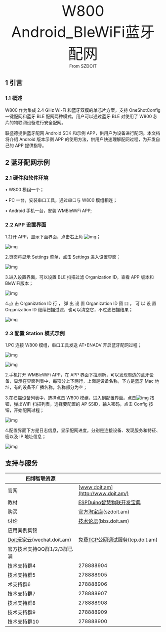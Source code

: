 <center><font size=10> W800 Android_BleWiFi蓝牙配网</center></font>
<center> From SZDOIT</center>

## 1 引言

### 1.1 概述

W800 作为集成 2.4 GHz Wi-Fi 和蓝牙双模的单芯片方案，支持 OneShotConfig 一键配网和蓝牙 BLE 配网两种模式，用户可以通过蓝牙 BLE 对使用了 W800 芯片的物联网设备进行安全配网。

联盛德提供蓝牙配网 Android SDK 和示例 APP，供用户为设备进行配网。本文档将介绍 Android 版本示例 APP 的使用方法，供用户快速理解配网过程，为开发自己的 APP 提供指导。

## 2 蓝牙配网示例

### 2.1 硬件和软件环境

• W800 模组一个；

• PC 一台，安装串口工具，通过串口与 W800 模组相连；

• Android 手机一台，安装 WMBleWiFi APP;

### 2.2 APP 设置界面

1.打开 APP，显示下面界面，点击右上角 ![img](https://github.com/SmartArduino/zhdocs/raw/master/zhW_Series/W800/config_net/Android/wps1.png)；



![img](https://github.com/SmartArduino/zhdocs/raw/master/zhW_Series/W800/config_net/Android/wps2.png)

2.页面将显示 Settings 菜单，点击 Settings 进入设置界面；

![img](https://github.com/SmartArduino/zhdocs/raw/master/zhW_Series/W800/config_net/Android/wps3.png)

3.进入设置界面，可以设置 BLE 扫描过滤 Organization ID，查看 APP 版本和 BleWiFi版本；



![img](https://github.com/SmartArduino/zhdocs/raw/master/zhW_Series/W800/config_net/Android/wps4.png)

4.点 击 Organization ID 行 ， 弹 出 设 置 Organization ID 窗 口 ， 可 以 设 置Organization ID 继续扫描过滤，也可以清空它，不过滤扫描结果；



![img](https://github.com/SmartArduino/zhdocs/raw/master/zhW_Series/W800/config_net/Android/wps5.png)

### 2.3 配置 Station 模式示例

1.PC 连接 W800 模组，串口工具发送 AT+ENADV 开启蓝牙配网过程；



![img](https://github.com/SmartArduino/zhdocs/raw/master/zhW_Series/W800/config_net/Android/wps6.png)

![img](https://github.com/SmartArduino/zhdocs/raw/master/zhW_Series/W800/config_net/Android/wps7.png)

2.手机打开 WMBleWiFi APP，在 APP 界面下拉刷新，可以发现周边的蓝牙设备，显示在界面列表中，每项分上下两行，上面是设备名称，下方是蓝牙 Mac 地址，有的设备不广播名称，名称部分为空；

3.在扫描设备列表中，选择点击 W800 模组，进入到配置界面。点击![img](https://github.com/SmartArduino/zhdocs/raw/master/zhW_Series/W800/config_net/Android/wps8.png) 按钮，弹出WiFi 扫描列表，选择要配置的 AP SSID，输入密码，点击 Config 按钮，开始配网过程；



![img](https://github.com/SmartArduino/zhdocs/raw/master/zhW_Series/W800/config_net/Android/wps9.png)

4.配置界面下方是日志信息，显示配网进度。分别是连接设备、发现服务和特征、密以及 IP 地址信息；



![img](https://github.com/SmartArduino/zhdocs/raw/master/zhW_Series/W800/config_net/Android/wps10.png)



## 支持与服务

| 四博智联资源                                        |                                                              |
| --------------------------------------------------- | ------------------------------------------------------------ |
| 官网                                                | [www.doit.am](http://www.doit.am/)                           |
| 教材                                                | [ESPDuino智慧物联开发宝典](https://item.taobao.com/item.htm?spm=a1z10.3-c.w4002-7420449993.9.Bgp1Ll&id=520583000610) |
| 购买                                                | [官方淘宝店](https://szdoit.taobao.com/)(szdoit.am)          |
| 讨论                                                | [技术论坛](http://bbs.doit.am/forum.php)(bbs.doit.am)        |
| 应用案例集锦                                        |                                                              |
| [Doit玩家云](http://wechat.doit.am)(wechat.doit.am) | [免费TCP公网调试服务](http://tcp.doit.am)(tcp.doit.am)       |
| 官方技术支持QQ群1/2/3群已满                         |                                                              |
| 技术支持群4                                         | 278888904                                                    |
| 技术支持群5                                         | 278888905                                                    |
| 术支持群6                                           | 278888906                                                    |
| 技术支持群7                                         | 278888907                                                    |
| 技术支持群8                                         | 278888908                                                    |
| 技术支持群9                                         | 278888909                                                    |
| 技术支持群10                                        | 278888900                                                    |